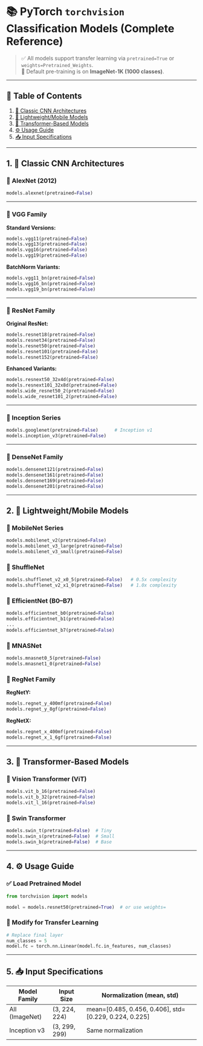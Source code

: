 
# 📚 PyTorch `torchvision` Classification Models (Complete Reference)

> ✅ All models support transfer learning via `pretrained=True` or `weights=Pretrained_Weights`.  
> 🧠 Default pre-training is on **ImageNet-1K (1000 classes)**.

---

## 📑 Table of Contents

1. [🧱 Classic CNN Architectures](#1-🧱-classic-cnn-architectures)  
2. [📱 Lightweight/Mobile Models](#2-📱-lightweightmobile-models)  
3. [🧠 Transformer-Based Models](#3-🧠-transformer-based-models)  
4. [⚙️ Usage Guide](#4-⚙️-usage-guide)  
5. [📥 Input Specifications](#5-📥-input-specifications)

---

## 1. 🧱 Classic CNN Architectures

### 🔹 AlexNet (2012)
```python
models.alexnet(pretrained=False)
```

---

### 🔹 VGG Family
**Standard Versions:**
```python
models.vgg11(pretrained=False)
models.vgg13(pretrained=False)
models.vgg16(pretrained=False)
models.vgg19(pretrained=False)
```

**BatchNorm Variants:**
```python
models.vgg11_bn(pretrained=False)
models.vgg16_bn(pretrained=False)
models.vgg19_bn(pretrained=False)
```

---

### 🔹 ResNet Family
**Original ResNet:**
```python
models.resnet18(pretrained=False)
models.resnet34(pretrained=False)
models.resnet50(pretrained=False)
models.resnet101(pretrained=False)
models.resnet152(pretrained=False)
```

**Enhanced Variants:**
```python
models.resnext50_32x4d(pretrained=False)
models.resnext101_32x8d(pretrained=False)
models.wide_resnet50_2(pretrained=False)
models.wide_resnet101_2(pretrained=False)
```

---

### 🔹 Inception Series
```python
models.googlenet(pretrained=False)      # Inception v1
models.inception_v3(pretrained=False)
```

---

### 🔹 DenseNet Family
```python
models.densenet121(pretrained=False)
models.densenet161(pretrained=False)
models.densenet169(pretrained=False)
models.densenet201(pretrained=False)
```

---

## 2. 📱 Lightweight/Mobile Models

### 🔸 MobileNet Series
```python
models.mobilenet_v2(pretrained=False)
models.mobilenet_v3_large(pretrained=False)
models.mobilenet_v3_small(pretrained=False)
```

### 🔸 ShuffleNet
```python
models.shufflenet_v2_x0_5(pretrained=False)   # 0.5x complexity
models.shufflenet_v2_x1_0(pretrained=False)   # 1.0x complexity
```

### 🔸 EfficientNet (B0–B7)
```python
models.efficientnet_b0(pretrained=False)
models.efficientnet_b1(pretrained=False)
...
models.efficientnet_b7(pretrained=False)
```

### 🔸 MNASNet
```python
models.mnasnet0_5(pretrained=False)
models.mnasnet1_0(pretrained=False)
```

### 🔸 RegNet Family
**RegNetY:**
```python
models.regnet_y_400mf(pretrained=False)
models.regnet_y_8gf(pretrained=False)
```

**RegNetX:**
```python
models.regnet_x_400mf(pretrained=False)
models.regnet_x_1_6gf(pretrained=False)
```

---

## 3. 🧠 Transformer-Based Models

### 🔹 Vision Transformer (ViT)
```python
models.vit_b_16(pretrained=False)
models.vit_b_32(pretrained=False)
models.vit_l_16(pretrained=False)
```

### 🔹 Swin Transformer
```python
models.swin_t(pretrained=False)  # Tiny
models.swin_s(pretrained=False)  # Small
models.swin_b(pretrained=False)  # Base
```

---

## 4. ⚙️ Usage Guide

### ✅ Load Pretrained Model
```python
from torchvision import models

model = models.resnet50(pretrained=True)  # or use weights=
```

### 🔧 Modify for Transfer Learning
```python
# Replace final layer
num_classes = 5
model.fc = torch.nn.Linear(model.fc.in_features, num_classes)
```

---

## 5. 📥 Input Specifications

| Model Family       | Input Size      | Normalization (mean, std)               |
|--------------------|------------------|-----------------------------------------|
| All (ImageNet)     | (3, 224, 224)     | mean=[0.485, 0.456, 0.406], std=[0.229, 0.224, 0.225] |
| Inception v3       | (3, 299, 299)     | Same normalization                      |
